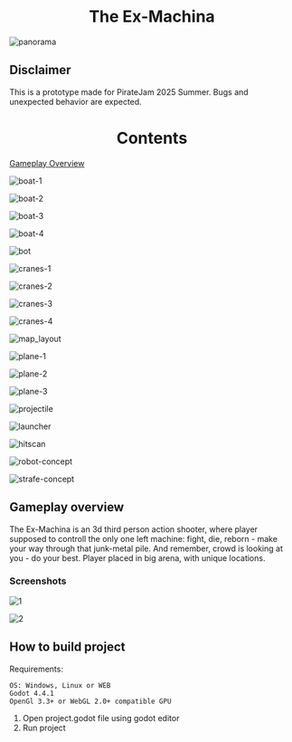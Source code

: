 <h1 align="center">The Ex-Machina</h1>  

![panorama](./manual/pics/manual-panorama.png)  

## Disclaimer
This is a prototype made for PirateJam 2025 Summer. Bugs and unexpected behavior are expected.

<h1 align="center">Contents</h1>  

[Gameplay Overview](#gameplay-overview)

![boat-1](./manual/pics/boat-1.png)

![boat-2](./manual/pics/boat-2.png)

![boat-3](./manual/pics/boat-3.png)

![boat-4](./manual/pics/boat-4.png)

![bot](./manual/pics/bot.png)

![cranes-1](./manual/pics/cranes-1.png)

![cranes-2](./manual/pics/cranes-2.png)

![cranes-3](./manual/pics/cranes-3.png)

![cranes-4](./manual/pics/cranes-4.png)

![map_layout](./manual/pics/map_layout.png)

![plane-1](./manual/pics/plane-1.png)

![plane-2](./manual/pics/plane-2.png)

![plane-3](./manual/pics/plane-3.png)

![projectile](./manual/pics/projectile.png)

![launcher](./manual/pics/launcher.png)

![hitscan](./manual/pics/hitscan.png)

![robot-concept](./manual/pics/robot-concept.png)

![strafe-concept](./manual/pics/strafe-concept.png)


## Gameplay overview
The Ex-Machina is an 3d third person action shooter, where player supposed to controll the only one left machine: fight, die, reborn - make your way through that junk-metal pile. And remember, crowd is looking at you - do your best.
Player placed in big arena, with unique locations.

### Screenshots
![1](./screenshots/1.png)

![2](./screenshots/2.png)

## How to build project

Requirements:
    
    OS: Windows, Linux or WEB
    Godot 4.4.1
    OpenGl 3.3+ or WebGL 2.0+ compatible GPU

1. Open project.godot file using godot editor
2. Run project
